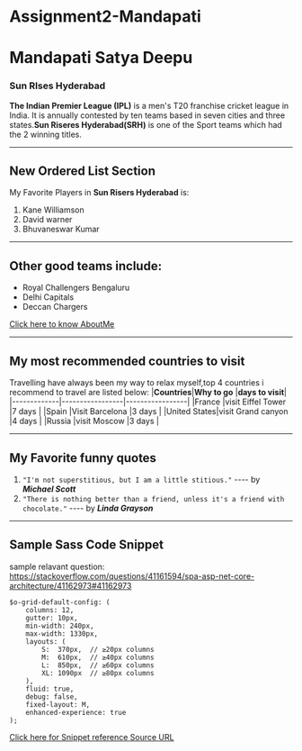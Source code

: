 # Assignment2-Mandapati
# Mandapati Satya Deepu
### Sun RIses Hyderabad
**The Indian Premier League (IPL)** is a men's T20 franchise cricket league in India. It is annually contested by ten teams based in seven cities and three states.**Sun Riseres Hyderabad(SRH)** is one of the Sport teams which had the 2 winning titles.
___
## New Ordered List Section
My Favorite Players in **Sun Risers Hyderabad** is:
1. Kane Williamson
2. David warner
3. Bhuvaneswar Kumar
___
## Other good teams include:
* Royal Challengers Bengaluru
* Delhi Capitals
* Deccan Chargers

[Click here to know AboutMe](https://github.com/s555842/Assignment2-Mandapati/blob/main/AboutMe.md)
___ 
## My most recommended countries to visit

Travelling have always been my way to relax myself,top 4 countries i recommend to travel are listed below:
|**Countries**|**Why to go**       |**days to visit**|
|-------------|-----------------|-----------------|
|France       |visit Eiffel Tower     |7 days           |
|Spain        |Visit Barcelona  |3 days           |
|United States|visit Grand canyon     |4 days           |
|Russia       |visit Moscow           |3 days           |

___
## My Favorite funny quotes
1. `"I'm not superstitious, but I am a little stitious."` ---- by  **_Michael Scott_**
2. `"There is nothing better than a friend, unless it's a friend with chocolate."` ---- by **_Linda Grayson_**

___
## Sample Sass Code Snippet
sample relavant question: <https://stackoverflow.com/questions/41161594/spa-asp-net-core-architecture/41162973#41162973>
```
$o-grid-default-config: (
    columns: 12,
    gutter: 10px,
    min-width: 240px,
    max-width: 1330px,
    layouts: (
        S:  370px,  // ≥20px columns
        M:  610px,  // ≥40px columns
        L:  850px,  // ≥60px columns
        XL: 1090px  // ≥80px columns
    ),
    fluid: true,
    debug: false,
    fixed-layout: M,
    enhanced-experience: true
);
```
[Click here for Snippet reference Source URL](https://css-tricks.com/snippets/sass/deep-getset-maps/)



